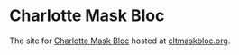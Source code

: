 # Charlotte Mask Bloc
The site for [Charlotte Mask Bloc](https://twitter.com/CLT_Mask_Bloc) hosted at [cltmaskbloc.org](https://cltmaskbloc.org/).
